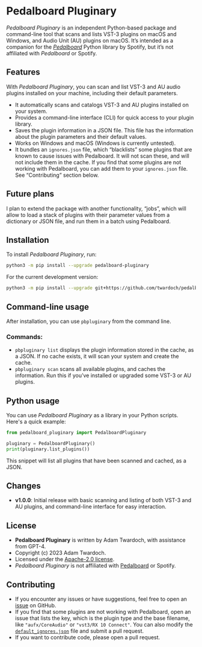 # Pedalboard Pluginary

_Pedalboard Pluginary_ is an independent Python-based package and command-line tool that scans and lists VST-3 plugins on macOS and Windows, and Audio Unit (AU) plugins on macOS. It’s intended as a companion for the _[Pedalboard](https://github.com/spotify/pedalboard)_ Python library by Spotify, but it’s not affiliated with _Pedalboard_ or Spotify.

## Features

With _Pedalboard Pluginary_, you can scan and list VST-3 and AU audio plugins installed on your machine, including their default parameters. 

- It automatically scans and catalogs VST-3 and AU plugins installed on your system.
- Provides a command-line interface (CLI) for quick access to your plugin library.
- Saves the plugin information in a JSON file. This file has the information about the plugin parameters and their default values. 
- Works on Windows and macOS (Windows is currently untested).
- It bundles an `ignores.json` file, which “blacklists” some plugins that are known to cause issues with Pedalboard. It will not scan these, and will not include them in the cache. If you find that some plugins are not working with Pedalboard, you can add them to your `ignores.json` file. See “Contributing” section below.

## Future plans

I plan to extend the package with another functionality, “jobs”, which will allow to load a stack of plugins with their parameter values from a dictionary or JSON file, and run them in a batch using Pedalboard. 

## Installation

To install _Pedalboard Pluginary_, run:

```bash
python3 -m pip install --upgrade pedalboard-pluginary
```

For the current development version:

```bash
python3 -m pip install --upgrade git+https://github.com/twardoch/pedalboard-pluginary
```

## Command-line usage

After installation, you can use `pbpluginary` from the command line.

### Commands:

- `pbpluginary list` displays the plugin information stored in the cache, as a JSON. If no cache exists, it will scan your system and create the cache.
- `pbpluginary scan` scans all available plugins, and caches the information. Run this if you’ve installed or upgraded some VST-3 or AU plugins.

## Python usage

You can use _Pedalboard Pluginary_ as a library in your Python scripts. Here's a quick example:

```python
from pedalboard_pluginary import PedalboardPluginary

pluginary = PedalboardPluginary()
print(pluginary.list_plugins())
```

This snippet will list all plugins that have been scanned and cached, as a JSON.

## Changes

- **v1.0.0**: Initial release with basic scanning and listing of both VST-3 and AU plugins, and command-line interface for easy interaction.

## License

- **Pedalboard Pluginary** is written by Adam Twardoch, with assistance from GPT-4.
- Copyright (c) 2023 Adam Twardoch.
- Licensed under the [Apache-2.0 license](./LICENSE.txt).
- _Pedalboard Pluginary_ is not affiliated with [Pedalboard](https://github.com/spotify/pedalboard) or Spotify.

## Contributing

- If you encounter any issues or have suggestions, feel free to open an [issue](https://github.com/twardoch/pedalboard-pluginary/issues) on GitHub. 
- If you find that some plugins are not working with Pedalboard, open an issue that lists the key, which is the plugin type and the base filename, like `"aufx/CoreAudio"` or `"vst3/RX 10 Connect"`. You can also modify the [`default_ignores.json`](src/pedalboard_pluginary/resources/default_ignores.json) file and submit a pull request.
- If you want to contribute code, please open a pull request. 
